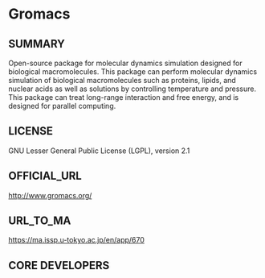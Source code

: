 # Gromacs 

## SUMMARY 

 Open-source package for molecular dynamics simulation designed for biological macromolecules. This package can perform molecular dynamics simulation of biological macromolecules such as proteins, lipids, and nuclear acids as well as solutions by controlling temperature and pressure. This package can treat long-range interaction and free energy, and is designed for parallel computing.
## LICENSE 

 GNU Lesser General Public License (LGPL), version 2.1
## OFFICIAL_URL 

 http://www.gromacs.org/
## URL_TO_MA 

 https://ma.issp.u-tokyo.ac.jp/en/app/670
## CORE DEVELOPERS 

 

